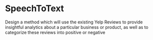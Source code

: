 # SpeechToText
Design a method which will use the existing Yelp Reviews to provide insightful analytics about a particular business or product, as well as to categorize these reviews into positive or negative
